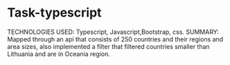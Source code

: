 # Task-typescript
TECHNOLOGIES USED: Typescript, Javascript,Bootstrap, css.
SUMMARY: Mapped through an api that consists of 250 countries and their regions and area sizes, also implemented a filter that filtered countries smaller than Lithuania and are in Oceania region.

